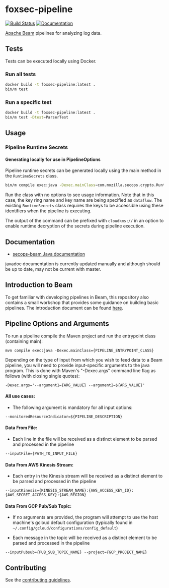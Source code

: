 # foxsec-pipeline

[![Build Status](https://travis-ci.org/mozilla-services/foxsec-pipeline.svg?branch=master)](https://travis-ci.org/mozilla-services/foxsec-pipeline)
[![Documentation](https://img.shields.io/badge/documentation-link-purple.svg)](https://mozilla-services.github.io/foxsec-pipeline/secops-beam/)

[Apache Beam](https://beam.apache.org/) pipelines for analyzing log data.

## Tests

Tests can be executed locally using Docker.

### Run all tests

```bash
docker build -t foxsec-pipeline:latest .
bin/m test
```

### Run a specific test

```bash
docker build -t foxsec-pipeline:latest .
bin/m test -Dtest=ParserTest
```

## Usage

### Pipeline Runtime Secrets

#### Generating locally for use in PipelineOptions

Pipeline runtime secrets can be generated locally using the main method in the `RuntimeSecrets` class.

```bash
bin/m compile exec:java -Dexec.mainClass=com.mozilla.secops.crypto.RuntimeSecrets -Dexec.args='-i testkey -k dataflow -p my-gcp-dataflow-project -r dataflow'
```

Run the class with no options to see usage information. Note that in this case, the key ring name and key name
are being specified as `dataflow`. The existing `RuntimeSecrets` class requires the keys to be accessible
using these identifiers when the pipeline is executing.

The output of the command can be prefixed with `cloudkms://` in an option to enable runtime decryption of the secrets
during pipeline execution.

## Documentation

* [secops-beam Java documentation](https://mozilla-services.github.io/foxsec-pipeline/secops-beam/)

javadoc documentation is currently updated manually and although should be up to date, may not be current
with master.

## Introduction to Beam

To get familiar with developing pipelines in Beam, this repository also contains a small workshop that
provides some guidance on building basic pipelines. The introduction document can be found
[here](docs/beam-intro/INTRO.md).

## Pipeline Options and Arguments

To run a pipeline compile the Maven project and run the entrypoint class (containing main):

```
mvn compile exec:java -Dexec.mainClass={PIPELINE_ENTRYPOINT_CLASS}
```

Depending on the type of input from which you wish to feed data to a Beam pipeline, you will need to provide input-specific arguments to the java program. This is done with Maven's "-Dexec.args" command line flag as follows (with closing single quotes):

```
-Dexec.args='--argument1={ARG_VALUE} --argument2=${ARG_VALUE}'
```

#### All use cases:

* The following argument is mandatory for all input options:

```
--monitoredResourceIndicator=${PIPELINE_DESCRIPTION}
```

#### Data From File:

* Each line in the file will be received as a distinct element to be parsed and processed in the pipeline

```
--inputFile={PATH_TO_INPUT_FILE}
```

#### Data From AWS Kinesis Stream:

* Each entry in the Kinesis stream will be received as a distinct element to be parsed and processed in the pipeline

```
--inputKinesis={KINESIS_STREAM_NAME}:{AWS_ACCESS_KEY_ID}:{AWS_SECRET_ACCESS_KEY}:{AWS_REGION}
```

#### Data From GCP Pub/Sub Topic:

* If no arguments are provided, the program will attempt to use the host machine's gcloud default configuration (typically found in ```~/.config/gcloud/configurations/config_default```) 

* Each message in the topic will be received as a distinct element to be parsed and processed in the pipeline

```
--inputPubsub={PUB_SUB_TOPIC_NAME} --project={GCP_PROJECT_NAME}
```

## Contributing

See the [contributing guidelines](./CONTRIBUTING.md).
